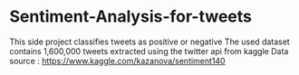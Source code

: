 # Sentiment-Analysis-for-tweets
This side project classifies tweets as positive or negative 
The used dataset contains 1,600,000 tweets extracted using the twitter api from kaggle 
Data source : https://www.kaggle.com/kazanova/sentiment140
